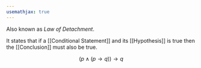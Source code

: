 ```yaml
---
usemathjax: true
---
```


Also known as *Law of Detachment*.

It states that if a [[Conditional Statement]] and its [[Hypothesis]] is true then the [[Conclusion]] must also be true.

$$(p \wedge (p \to q)) \to q$$